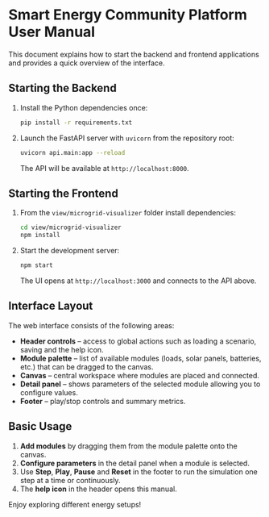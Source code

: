 # Smart Energy Community Platform User Manual

This document explains how to start the backend and frontend applications and provides a quick overview of the interface.

## Starting the Backend

1. Install the Python dependencies once:
   ```bash
   pip install -r requirements.txt
   ```
2. Launch the FastAPI server with `uvicorn` from the repository root:
   ```bash
   uvicorn api.main:app --reload
   ```
   The API will be available at `http://localhost:8000`.

## Starting the Frontend

1. From the `view/microgrid-visualizer` folder install dependencies:
   ```bash
   cd view/microgrid-visualizer
   npm install
   ```
2. Start the development server:
   ```bash
   npm start
   ```
   The UI opens at `http://localhost:3000` and connects to the API above.

## Interface Layout

The web interface consists of the following areas:

- **Header controls** – access to global actions such as loading a scenario, saving and the help icon.
- **Module palette** – list of available modules (loads, solar panels, batteries, etc.) that can be dragged to the canvas.
- **Canvas** – central workspace where modules are placed and connected.
- **Detail panel** – shows parameters of the selected module allowing you to configure values.
- **Footer** – play/stop controls and summary metrics.

## Basic Usage

1. **Add modules** by dragging them from the module palette onto the canvas.
2. **Configure parameters** in the detail panel when a module is selected.
3. Use **Step**, **Play**, **Pause** and **Reset** in the footer to run the simulation one step at a time or continuously.
4. The **help icon** in the header opens this manual.

Enjoy exploring different energy setups!
